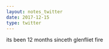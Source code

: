 ```yaml
---
layout: notes_twitter
date: 2017-12-15
type: twitter
---
```

its been 12 months sinceth glenfliet fire

